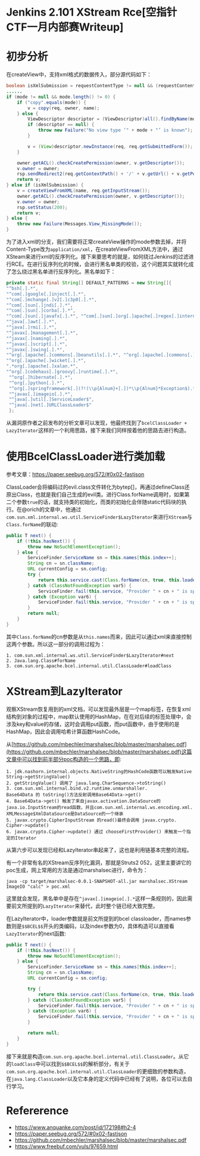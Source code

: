 # Jenkins 2.101 XStream Rce[空指针CTF一月内部赛Writeup]


# 初步分析

在createView中，支持xml格式的数据传入，部分源代码如下：

```java
boolean isXmlSubmission = requestContentType != null && (requestContentType.startsWith("application/xml") || requestContentType.startsWith("text/xml"));
......
if (mode != null && mode.length() != 0) {
    if ("copy".equals(mode)) {
        v = copy(req, owner, name);
    } else {
        ViewDescriptor descriptor = (ViewDescriptor)all().findByName(mode);
        if (descriptor == null) {
            throw new Failure("No view type ‘" + mode + "’ is known");
        }

        v = (View)descriptor.newInstance(req, req.getSubmittedForm());
    }

    owner.getACL().checkCreatePermission(owner, v.getDescriptor());
    v.owner = owner;
    rsp.sendRedirect2(req.getContextPath() + '/' + v.getUrl() + v.getPostConstructLandingPage());
    return v;
} else if (isXmlSubmission) {
    v = createViewFromXML(name, req.getInputStream());
    owner.getACL().checkCreatePermission(owner, v.getDescriptor());
    v.owner = owner;
    rsp.setStatus(200);
    return v;
} else {
    throw new Failure(Messages.View_MissingMode());
}
```

为了进入xml的分支，我们需要将正常createView操作的mode参数去掉，并将Content-Type改为`application/xml`，在createViewFromXML方法中，通过XSteam来进行xml的反序列化。接下来要思考的就是，如何绕过Jenkins的过滤进行RCE。在进行反序列化的时候，会进行黑名单类的校验，这个问题其实就转化成了怎么绕过黑名单进行反序列化。黑名单如下：
```java
private static final String[] DEFAULT_PATTERNS = new String[]{
"^bsh[.].*", 
"^com[.]google[.]inject[.].*", 
"^com[.]mchange[.]v2[.]c3p0[.].*", 
"^com[.]sun[.]jndi[.].*", 
"^com[.]sun[.]corba[.].*", 
"^com[.]sun[.]javafx[.].*", "^com[.]sun[.]org[.]apache[.]regex[.]internal[.].*", 
"^java[.]awt[.].*", 
"^java[.]rmi[.].*", 
"^javax[.]management[.].*", 
"^javax[.]naming[.].*", 
"^javax[.]script[.].*", 
"^javax[.]swing[.].*", 
"^org[.]apache[.]commons[.]beanutils[.].*", "^org[.]apache[.]commons[.]collections[.]functors[.].*", "^org[.]apache[.]myfaces[.].*", 
"^org[.]apache[.]wicket[.].*", 
".*org[.]apache[.]xalan.*", 
"^org[.]codehaus[.]groovy[.]runtime[.].*",
 "^org[.]hibernate[.].*", 
 "^org[.]python[.].*", 
 "^org[.]springframework[.](?!(\\p{Alnum}+[.])*\\p{Alnum}*Exception$).*", "^sun[.]rmi[.].*", 
 "^javax[.]imageio[.].*", 
 "^java[.]util[.]ServiceLoader$", 
 "^java[.]net[.]URLClassLoader$"
 };
```

从漏洞原作者之前发布的分析文章可以发现，他最终找到了`bcelClassLoader + LazyIterator`这样的一个利用思路，接下来我们同样按着他的思路去进行构造。

# 使用BcelClassLoader进行类加载

参考文章：https://paper.seebug.org/572/#0x02-fastjson

ClassLoader会将编码过的evil.class文件转化为bytep[]，再通过defineClass还原出Class，也就是我们自己生成的evil类。进行Class.forName调用时，如果第二个参数`true`的话，就支持类的初始化，而类的初始化会伴随static代码块的执行。在@orich的文章中，他通过`com.sun.xml.internal.ws.util.ServiceFinder$LazyIterator`来进行`XStream`与`Class.forName`的联动:

```java
public T next() {
    if (!this.hasNext()) {
        throw new NoSuchElementException();
    } else {
        ServiceFinder.ServiceName sn = this.names[this.index++];
        String cn = sn.className;
        URL currentConfig = sn.config;
        try {
            return this.service.cast(Class.forName(cn, true, this.loader).newInstance());
        } catch (ClassNotFoundException var5) {
            ServiceFinder.fail(this.service, "Provider " + cn + " is specified in " + currentConfig + " but not found");
        } catch (Exception var6) {
            ServiceFinder.fail(this.service, "Provider " + cn + " is specified in " + currentConfig + "but could not be instantiated: " + var6, var6);
        }
        return null;
    }
}
```

其中`Class.forName`的cn参数是从`this.names`而来，因此可以通过xml来直接控制这两个参数。所以这一部分的调用过程为：

```
1. com.sun.xml.internal.ws.util.ServiceFinder$LazyIterator#next
2. Java.lang.Class#forName
3. com.sun.org.apache.bcel.internal.util.ClassLoader#loadClass
```

# XStream到LazyIterator

观察XStream恢复用到的xml文档，可以发现最外层是一个map标签，在恢复xml结构到对象的过程中，map默认使用的HashMap，在在对后续的标签处理中，会涉及key和value的存储，这时会调用put函数，而put函数中，由于使用的是HashMap，因此会调用哈希计算函数HashCode。

从[https://github.com/mbechler/marshalsec/blob/master/marshalsec.pdf](https://github.com/mbechler/marshalsec/blob/master/marshalsec.pdf)这篇文章中可以找到前半部分poc构造的一个思路，即:

```
1. jdk.nashorn.internal.objects.NativeString的HashCode函数可以触发Native String->getStringValue()
2. getStringValue() 调用了 java.lang.CharSequence->toString()
3. com.sun.xml.internal.bind.v2.runtime.unmarshaller.
Base64Data 的 toString()方法反射调用Base64Data->get()
4. Base64Data->get() 触发了来自javax.activation.DataSource的java.io.InputStream的read函数，并且com.sun.xml.internal.ws.encoding.xml.
XMLMessage$XmlDataSource是DataSource的一个继承
5. javax.crypto.CipherInputStream 的read()最终会调用 javax.crypto.
Cipher->update()
6. javax.crypto.Cipher->update() 通过 chooseFirstProvider() 来触发一个指定的Iterator
```

从第六步可以发现已经和LazyIterator串起来了，这也是利用链基本完整的流程。

有一个非常有名的XStream反序列化漏洞，那就是Struts2 052，这里主要讲它的poc生成，网上常用的方法是通过marshalsec进行，命令为：

```
java -cp target/marshalsec-0.0.1-SNAPSHOT-all.jar marshalsec.XStream ImageIO "calc" > poc.xml
```
这里就会发现，黑名单中是存在`^javax[.]imageio[.].*`这样一条规则的，因此需要前文所提到的`LazyIterator`来替代，此时整个链已经大致完整。

在LazyIterator中，loader参数就是前文所提到的bcel classloader，而names参数则是`$$BCEL$$`开头的类编码，以及index参数为0，具体构造可以直接看`LazyIterator`的next函数:

```java
public T next() {
    if (!this.hasNext()) {
        throw new NoSuchElementException();
    } else {
        ServiceFinder.ServiceName sn = this.names[this.index++];
        String cn = sn.className;
        URL currentConfig = sn.config;

        try {
            return this.service.cast(Class.forName(cn, true, this.loader).newInstance());
        } catch (ClassNotFoundException var5) {
            ServiceFinder.fail(this.service, "Provider " + cn + " is specified in " + currentConfig + " but not found");
        } catch (Exception var6) {
            ServiceFinder.fail(this.service, "Provider " + cn + " is specified in " + currentConfig + "but could not be instantiated: " + var6, var6);
        }

        return null;
    }
}
```

接下来就是构造`com.sun.org.apache.bcel.internal.util.ClassLoader`。从它的`loadClass`中可以找到`$$BCEL$$`的解析部分，有关于`com.sun.org.apache.bcel.internal.util.ClassLoader`的更细致的参数构造，在`java.lang.ClassLoader`以及它本身的定义代码中已经有了说明，各位可以去自行学习。



# Refererence

- https://www.anquanke.com/post/id/172198#h2-4
- https://paper.seebug.org/572/#0x02-fastjson
- https://github.com/mbechler/marshalsec/blob/master/marshalsec.pdf
- https://www.freebuf.com/vuls/97659.html